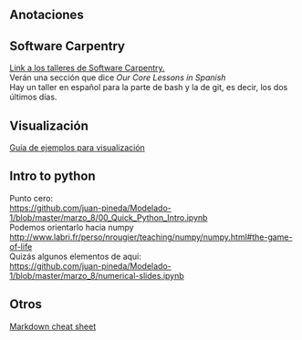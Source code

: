 ## Anotaciones

## Software Carpentry 
[Link a los talleres de Software Carpentry.](https://software-carpentry.org/lessons/)  
Verán una sección que dice _Our Core Lessons in Spanish_  
Hay un taller en español para la parte de bash y la de git, es decir, los dos últimos días.  

## Visualización
[Guía de ejemplos para visualización](https://www.labri.fr/perso/nrougier/teaching/matplotlib/#other-types-of-plots)  

## Intro to python
Punto cero:    
<https://github.com/juan-pineda/Modelado-1/blob/master/marzo_8/00_Quick_Python_Intro.ipynb>  
Podemos orientarlo hacia numpy    
<http://www.labri.fr/perso/nrougier/teaching/numpy/numpy.html#the-game-of-life>    
Quizás algunos elementos de aquí:    
<https://github.com/juan-pineda/Modelado-1/blob/master/marzo_8/numerical-slides.ipynb>  

## Otros
[Markdown cheat sheet](https://github.com/adam-p/markdown-here/wiki/Markdown-Cheatsheet#links)  






